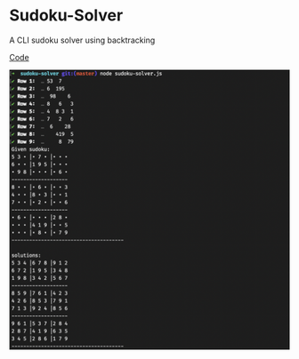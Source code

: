 # Sudoku-Solver

A CLI sudoku solver using backtracking

[Code](https://github.com/mikakruschel/fun-coding/tree/main/sudoku-solver)

![Image of sudoku-solver](sudoku-solver.png)
